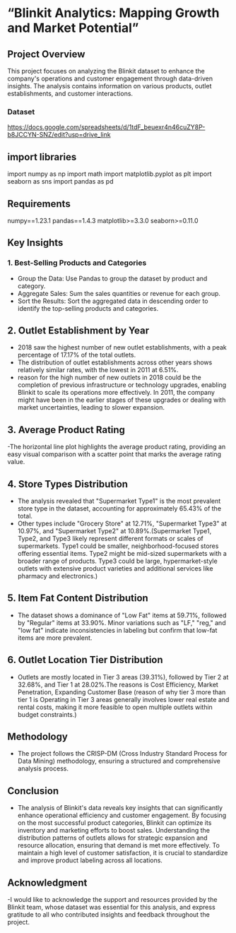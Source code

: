 # “Blinkit Analytics: Mapping Growth and Market Potential”

## Project Overview
This project focuses on analyzing the Blinkit dataset to enhance the company's operations and customer engagement through data-driven insights. The analysis contains information on various products, outlet establishments, and customer interactions.

### Dataset
https://docs.google.com/spreadsheets/d/1tdF_beuexr4n46cuZY8P-b8JCCYN-SNZ/edit?usp=drive_link


## import libraries
import numpy as np
import math
import matplotlib.pyplot as plt
import seaborn as sns
import pandas as pd

## Requirements
numpy==1.23.1
pandas==1.4.3
matplotlib>=3.3.0
seaborn>=0.11.0
## Key Insights
### 1. Best-Selling Products and Categories
- Group the Data: Use Pandas to group the dataset by product and category.
- Aggregate Sales: Sum the sales quantities or revenue for each group. 
- Sort the Results: Sort the aggregated data in descending order to identify the   top-selling products and categories.

## 2. Outlet Establishment by Year
- 2018 saw the highest number of new outlet establishments, with a peak percentage of 17.17% of the total outlets.
- The distribution of outlet establishments across other years shows relatively similar rates, with the lowest in 2011 at 6.51%.
- reason for the high number of new outlets in 2018 could be the completion of previous infrastructure or technology upgrades, enabling Blinkit to scale its operations more effectively. In 2011, the company might have been in the earlier stages of these upgrades or dealing with market uncertainties, leading to slower expansion.

## 3. Average Product Rating
-The horizontal line plot highlights the average product rating, providing an easy visual comparison with a scatter point that marks the average rating value.

## 4. Store Types Distribution
- The analysis revealed that "Supermarket Type1" is the most prevalent store type in the dataset, accounting for approximately 65.43% of the total.
- Other types include "Grocery Store" at 12.71%, "Supermarket Type3" at 10.97%, and "Supermarket Type2" at 10.89%.(Supermarket Type1, Type2, and Type3 likely represent different formats or scales of supermarkets. Type1 could be smaller, neighborhood-focused stores offering essential items. Type2 might be mid-sized supermarkets with a broader range of products. Type3 could be large, hypermarket-style outlets with extensive product varieties and additional services like pharmacy and electronics.)

## 5. Item Fat Content Distribution
- The dataset shows a dominance of "Low Fat" items at 59.71%, followed by "Regular" items at 33.90%. Minor variations such as "LF," "reg," and "low fat" indicate inconsistencies in labeling but confirm that low-fat items are more prevalent.
  
## 6. Outlet Location Tier Distribution
- Outlets are mostly located in Tier 3 areas (39.31%), followed by Tier 2 at 32.68%, and Tier 1 at 28.02%.The reasons is Cost Efficiency, Market Penetration, Expanding Customer Base (reason of why tier 3 more than tier 1 is Operating in Tier 3 areas generally involves lower real estate and rental costs, making it more feasible to open multiple outlets within budget constraints.)

## Methodology
- The project follows the CRISP-DM (Cross Industry Standard Process for Data Mining) methodology, ensuring a structured and comprehensive analysis process.

  
## Conclusion
- The analysis of Blinkit's data reveals key insights that can significantly enhance operational efficiency and customer engagement. By focusing on the most successful product categories, Blinkit can optimize its inventory and marketing efforts to boost sales. Understanding the distribution patterns of outlets allows for strategic expansion and resource allocation, ensuring that demand is met more effectively. To maintain a high level of customer satisfaction, it is crucial to standardize and improve product labeling across all locations.

## Acknowledgment
-I would like to acknowledge the support and resources provided by the Blinkit team, whose dataset was essential for this analysis, and express gratitude to all who contributed insights and feedback throughout the project.